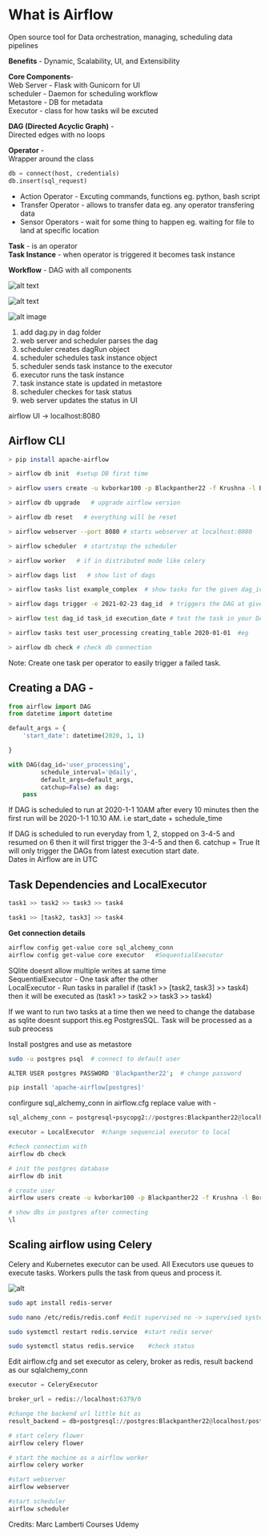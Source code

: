 # What is Airflow
Open source tool for Data orchestration, managing, scheduling data pipelines

**Benefits** - Dynamic, Scalability, UI, and Extensibility 

**Core Components**-   
Web Server - Flask with Gunicorn for UI  
scheduler - Daemon for scheduling workflow  
Metastore - DB for metadata  
Executor - class for how tasks wil be excuted   

**DAG (Directed Acyclic Graph)** -  
Directed edges with no loops

**Operator** -  
Wrapper around the class
```python
db = connect(host, credentials)
db.insert(sql_request)
```  
- Action Operator - Excuting commands, functions eg. python, bash script  
- Transfer Operator - allows to transfer data eg. any operator transfering data 
- Sensor Operators - wait for some thing to happen eg. waiting for file to land at specific location


**Task** - is an operator  
**Task Instance** - when operator is triggered it becomes task instance

**Workflow** - DAG with all components
 
![alt text](single-node-architecture.png "Single Node Architecture")


![alt text](Multinode-airflow.png "Multi Node Architecture")

![alt image](working-airflow.png)

1. add dag.py in dag folder
2. web server and scheduler parses the dag
3. scheduler creates dagRun object
4. scheduler schedules task instance object
5. scheduler sends task instance to the executor
6. executor runs the task instance
7. task instance state is updated in metastore
8. scheduler checkes for task status
9. web server updates the status in UI


airflow UI -> localhost:8080

## **Airflow CLI**

```sh
> pip install apache-airflow

> airflow db init  #setup DB first time

> airflow users create -u kvborkar100 -p Blackpanther22 -f Krushna -l Borkar -r Admin -e test@email.com     #creating user for airflow UI

> airflow db upgrade   # upgrade airflow version

> airflow db reset   # everything will be reset

> airflow webserver --port 8080 # starts webserver at localhost:8080

> airflow scheduler  # start/stop the scheduler

> airflow worker   # if in distributed mode like celery

> airflow dags list   # show list of dags

> airflow tasks list example_complex  # show tasks for the given dag_id

> airflow dags trigger -e 2021-02-23 dag_id  # triggers the DAG at given execution type

> airflow test dag_id task_id execution_date # test the task in your DAG

> airflow tasks test user_processing creating_table 2020-01-01  #eg

> airflow db check # check db connection
```
Note: Create one task per operator to easily trigger a failed task.

## Creating a DAG - 
```python
from airflow import DAG
from datetime import datetime

default_args = {
    'start_date': datetime(2020, 1, 1)

}

with DAG(dag_id='user_processing',
         schedule_interval='@daily',
         default_args=default_args,
         catchup=False) as dag:
    pass

```

If DAG is scheduled to run at 2020-1-1 10AM after every 10 minutes then the first run will be 2020-1-1 10.10 AM.  i.e start_date + schedule_time

If DAG is scheduled to run everyday from 1, 2, stopped on 3-4-5 and resumed on 6 then it will first trigger the 3-4-5 and then 6.
catchup = True
It will only trigger the DAGs from latest execution start date.  
Dates in Airflow are in UTC

## Task Dependencies and LocalExecutor
```python
task1 >> task2 >> task3 >> task4

task1 >> [task2, task3] >> task4
```


**Get connection details** 
```sh
airflow config get-value core sql_alchemy_conn
airflow config get-value core executor   #SequentialExecutor
```

SQlite doesnt allow multiple writes at same time  
SequentialExecutor - One task after the other  
LocalExecutor - Run tasks in parallel 
if (task1 >> [task2, task3] >> task4) then it will be executed as (task1 >> task2 >> task3 >> task4)

If we want to run two tasks at a time then we need to change the database as sqlite doesnt support this.eg PostgresSQL.
Task will be processed as a sub preocess


Install postgres and use as metastore
```sh
sudo -u postgres psql  # connect to default user

ALTER USER postgres PASSWORD 'Blackpanther22';  # change password

pip install 'apache-airflow[postgres]'
```

confirgure sql_alchemy_conn in airflow.cfg
replace value with -
```python
sql_alchemy_conn = postgresql+psycopg2://postgres:Blackpanther22@localhost/postgres

executor = LocalExecutor  #change sequencial executor to local
```
```sh
#check connection with
airflow db check 

# init the postgres database 
airflow db init

# create user 
airflow users create -u kvborkar100 -p Blackpanther22 -f Krushna -l Borkar -r Admin -e test@email.com

# show dbs in postgres after connecting
\l
```

## Scaling airflow using Celery

Celery and Kubernetes executor can be used.
All Executors use queues to execute tasks.
Workers pulls the task from queus and process it.

![alt](celery.png)



```sh
sudo apt install redis-server

sudo nano /etc/redis/redis.conf #edit supervised no -> supervised systemd

sudo systemctl restart redis.service  #start redis server

sudo systemctl status redis.service    #check status 
```
Edit airflow.cfg and set executor as celery, broker as redis, result backend as our sqlalchemy_conn
```python
executor = CeleryExecutor

broker_url = redis://localhost:6379/0

#change the backend url little bit as
result_backend = db+postgresql://postgres:Blackpanther22@localhost/postgres
```
```sh
# start celery flower
airflow celery flower

# start the machine as a airflow worker
airflow celery worker

#start webserver
airflow webserver

#start scheduler
airflow scheduler
```

Credits: 
Marc Lamberti Courses Udemy